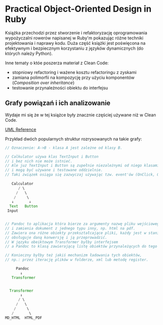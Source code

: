# Practical Object-Oriented Design in Ruby

Książka przechodzi przez stworzenie i refaktoryzację oprogramowania wypożyczalni rowerów napisanej w Ruby'm pokazując różne techniki projektowania i naprawy kodu. Duża część książki jest poświęcona na efektywnym i bezpiecznym korzystaniu z języków dynamicznych (do których należy Python).

Inne tematy o któe poszerza materiał z Clean Code:

- stopniowy refactoring i ważene kosztu refactoringu z zyskami
- zamiana polimorfii na kompozycję przy użyciu komponentów (_Composition over inheritance_)
- testowanie przynależności obiektu do interfejsu

## Grafy powiązań i ich analizowanie

Wydaje mi się że w tej książce były znacznie częściej używane niż w Clean Code.

[UML Reference](https://creately.com/blog/diagrams/class-diagram-relationships/)

Przykład dwóch popularnych struktur rozrysowanych na takie grafy:

```java
// Oznaczenie: A->B - klasa A jest zależne od klasy B.

// Calkulator używa klas TextInput i Button
// i bez nich nie może istnieć.
// Ale juz TextInput i Button są zupełnie niezależnymi od niego klasami
// i mogą być używane i testowane oddzielnie.
// Taki związek osiąga się zazwyczaj używając tzw. event'ów (OnClick, OnChange).
   
   Calculator
      / \
     /   \
    /     \
   ↓       ↓
  Text   Button
 Input


// Pandoc to aplikacja która bierze za argumenty nazwę pliku wejściowego i wyjściowego 
// i zamienia dokument z jednego typu inny, np. html na pdf.
// Zawiera ona różne obiekty przekształcające pliki, każdy jest w stanie stwierdzić czy
// obsługuje daną konwersję i ją przeprowadzić.
// W języku obeiktowym Transformer byłby interfejsem 
// a Pandoc to klasą zawierającą listę obiektów przynależących do tego interfejsu. 

// Konieczny byłby też jakiś mechanizm ładowania tych obiektów, 
// np.: przez iterację plików w folderze, xml lub metodę register.

     Pandoc
       ↓
   Transformer


  Transformer
       ↑
      / \
     /   \
    /     \
   /       \
MD_HTML  HTML_PDF

```
